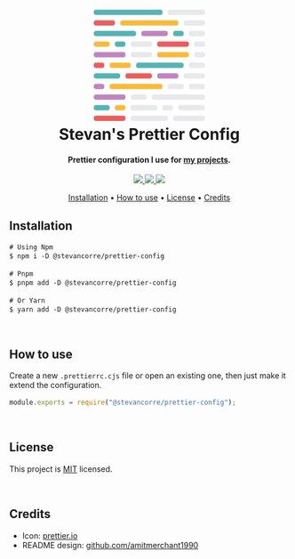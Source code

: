 <h1 align="center">
    <br>
    <img src="./resources/logo.png" alt="Prettier Logo" width="200">
    <br>
    Stevan's Prettier Config
    <br>
</h1>

<h4 align="center">Prettier configuration I use for <a href="https://github.com/stevancorre">my projects</a>.</h4>

<p align="center">
    <a href="https://nodejs.dev">
        <img src="https://img.shields.io/badge/Node.JS-68A063?style=for-the-badge&logo=node.js&logoColor=white">
    </a>
    <a href="https://prettier.io">
        <img src="https://img.shields.io/badge/Prettier-1A2B34?style=for-the-badge&logo=prettier&logoColor=white">
    </a>
    <a href="https://paypal.me/aiixu">
        <img src="https://img.shields.io/badge/Donate-00457C?style=for-the-badge&logo=paypal&logoColor=white">
    </a>
</p>

<p align="center">
    <a href="#installation">Installation</a> •
    <a href="#how-to-use">How to use</a> •
    <a href="#license">License</a> •
    <a href="#credits">Credits</a>
</p>

## Installation

```console
# Using Npm
$ npm i -D @stevancorre/prettier-config

# Pnpm
$ pnpm add -D @stevancorre/prettier-config

# Or Yarn
$ yarn add -D @stevancorre/prettier-config
```

<br>

## How to use

Create a new `.prettierrc.cjs` file or open an existing one, then just make it extend the configuration.

```js
module.exports = require("@stevancorre/prettier-config");
```

<br>

## License

This project is <a href="https://opensource.org/licenses/MIT">MIT</a> licensed.

<br>

## Credits

-   Icon: <a href="https://prettier.io/" title="Prettier website">prettier.io</a>
-   README design: <a href="https://github.com/amitmerchant1990/electron-markdownify/blob/master/README.md">github.com/amitmerchant1990</a>
